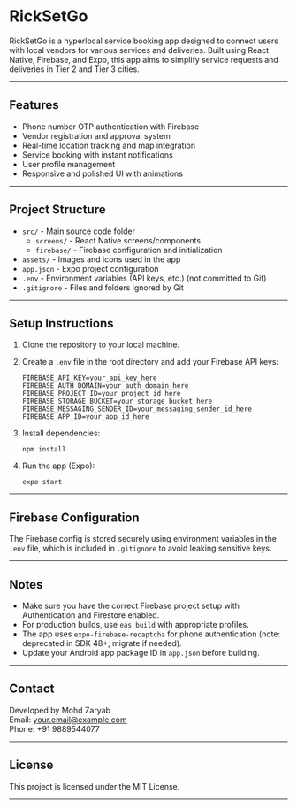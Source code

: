 # RickSetGo

RickSetGo is a hyperlocal service booking app designed to connect users with local vendors for various services and deliveries. Built using React Native, Firebase, and Expo, this app aims to simplify service requests and deliveries in Tier 2 and Tier 3 cities.

---

## Features

- Phone number OTP authentication with Firebase
- Vendor registration and approval system
- Real-time location tracking and map integration
- Service booking with instant notifications
- User profile management
- Responsive and polished UI with animations

---

## Project Structure

- `src/` - Main source code folder
  - `screens/` - React Native screens/components
  - `firebase/` - Firebase configuration and initialization
- `assets/` - Images and icons used in the app
- `app.json` - Expo project configuration
- `.env` - Environment variables (API keys, etc.) (not committed to Git)
- `.gitignore` - Files and folders ignored by Git

---

## Setup Instructions

1. Clone the repository to your local machine.

2. Create a `.env` file in the root directory and add your Firebase API keys:

    ```
    FIREBASE_API_KEY=your_api_key_here
    FIREBASE_AUTH_DOMAIN=your_auth_domain_here
    FIREBASE_PROJECT_ID=your_project_id_here
    FIREBASE_STORAGE_BUCKET=your_storage_bucket_here
    FIREBASE_MESSAGING_SENDER_ID=your_messaging_sender_id_here
    FIREBASE_APP_ID=your_app_id_here
    ```

3. Install dependencies:

    ```
    npm install
    ```

4. Run the app (Expo):

    ```
    expo start
    ```

---

## Firebase Configuration

The Firebase config is stored securely using environment variables in the `.env` file, which is included in `.gitignore` to avoid leaking sensitive keys.

---

## Notes

- Make sure you have the correct Firebase project setup with Authentication and Firestore enabled.
- For production builds, use `eas build` with appropriate profiles.
- The app uses `expo-firebase-recaptcha` for phone authentication (note: deprecated in SDK 48+; migrate if needed).
- Update your Android app package ID in `app.json` before building.

---

## Contact

Developed by Mohd Zaryab  
Email: your.email@example.com  
Phone: +91 9889544077  

---

## License

This project is licensed under the MIT License.

---

